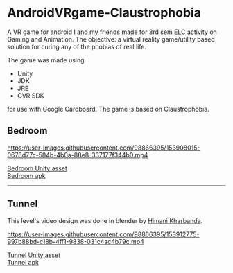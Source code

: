 # AndroidVRgame-Claustrophobia

A VR game for android I and my friends made for 3rd sem ELC activity on Gaming and Animation. The objective: a virtual reality game/utility based solution for curing any of the phobias of real life.   

The game was made using 
- Unity
- JDK
- JRE
- GVR SDK  

for use with Google Cardboard. The game is based on Claustrophobia.
## Bedroom

https://user-images.githubusercontent.com/98866395/153908015-0678d77c-584b-4b0a-88e8-337177f344b0.mp4

[Bedroom Unity asset](Bedroom.unitypackage)  
[Bedroom apk](BedroomClaustrophobia.apk)

---

## Tunnel
This level's video design was done in blender by [Himani Kharbanda](https://github.com/kharbandahimani).

https://user-images.githubusercontent.com/98866395/153912775-997b88bd-c18b-4ff1-9838-031c4ac4b79c.mp4

[Tunnel Unity asset](Tunnel.unitypackage)  
[Tunnel apk](TunnelClaustrophobia.apk)
